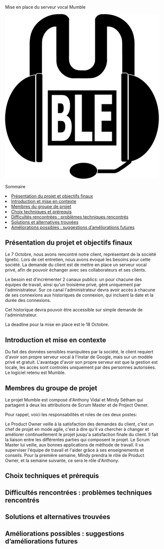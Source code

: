 Mise en place du serveur vocal Mumble

![logo mumble](mumble-icon.png)

Sommaire
<li><a href="#Présentation du projet et objectifs finaux">Présentation du projet et objectifs finaux</a></li>
<li><a href="#Introduction et mise en contexte">Introduction et mise en contexte</a></li>
<li><a href="#Membres du groupe de projet">Membres du groupe de projet</a></li>
<li><a href="#Choix techniques et prérequis">Choix techniques et prérequis</a></li>
<li><a href="#Difficultés rencontrées">Difficultés rencontrées : problèmes techniques rencontrés</a></li>
<li><a href="#Solutions trouvées">Solutions et alternatives trouvées</a></li>
<li><a href="#Améliorations possibles">Améliorations possibles : suggestions d’améliorations futures</a></li>



<h2 id="Présentation du projet et objectifs finaux">Présentation du projet et objectifs finaux</h2>

Le 7 Octobre, nous avons rencontré notre client, représentant de la société Ignetic. Lors de cet entretien, nous avons évoqué les besoins pour cette société. La demande du client est de mettre en place un serveur vocal privé, afin de pouvoir échanger avec ses collaborateurs et ses clients.

Le besoin est d'incrémenter 2 canaux publics: un pour chacune des équipes de travail, ainsi qu'un troisième privé, géré uniquement par l'administrateur. Sur ce canal l'administrateur devra avoir accès à chacune de ses connexions aux historiques de connexion, qui incluent la date et la durée des connexions. 

Cet historique devra pouvoir être accessible sur simple demande de l'administrateur.

La deadline pour la mise en place est le 18 Octobre.

<h2 id="Introduction et mise en contexte">Introduction et mise en contexte</h2>

Du fait des données sensibles manipulées par la société, le client requiert d'avoir son propre serveur vocal à l'instar de Google, mais sur un modèle privé et gratuit. L'avantage d'avoir son propre serveur est que la gestion est locale, les accès sont controlés uniquement par des personnes autorisées. Le logiciel retenu est Mumble.

<h2 id="Membres du groupe de projet">Membres du groupe de projet</h2>

Le projet Mumble est composé d'Anthony Vidal et Mindy Sétham qui partagent à deux les attributions de Scrum Master et de Project Owner. 

Pour rappel, voici les responsabilités et roles de ces deux postes: 

Le Product Owner veille à la satisfaction des demandes du client, c'est un chef de projet en mode agile, c'est à dire qu'il va chercher à changer et améliorer continuellement le projet jusqu'a satisfaction finale du client. Il fait la liaison entre les différentes parties qui composent le projet.
Le Scrum Master lui veille, aux bonnes applications de méthode de travail. Il va superviser l'équipe de travail et l'aider grâce à ses enseignements et conseils.
Pour la première semaine, Mindy prendra le rôle de Product Owner, et la semaine suivante, ce sera le rôle d'Anthony.

<h2 id="Choix techniques et prérequis">Choix techniques et prérequis</h2>

<h2 id="Difficultés rencontrées">Difficultés rencontrées : problèmes techniques rencontrés</h2>

<h2 id="Solutions trouvées">Solutions et alternatives trouvées</h2>

<h2 id="Améliorations possibles">Améliorations possibles : suggestions d’améliorations futures</h2>

